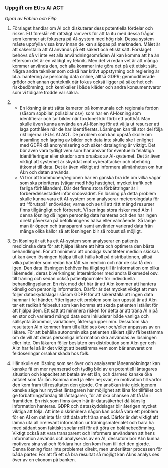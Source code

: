 ### Uppgift om EU:s AI ACT
*Gjord av Fabian och Filip*  

1. Förslaget handlar om AI och diskuterar dess potentiella fördelar och risker. EU föreslår ett rättsligt ramverk för att ta itu med dessa frågor som kommer att fokusera på AI-system med hög risk. Dessa system måste uppfylla vissa krav innan de kan släppas på marknaden. Målet är att säkerställa att AI används på ett säkert och etiskt sätt. Förslaget behövs då vi inte vet alla användningsområden AI kan komma att ha än eftersom det är en väldigt ny teknik. Men det vi redan vet är att många kommer använda den, och alla kommer inte göra det på ett etiskt sätt. Några andra tekniker som också har krävt uppstyrning och reglering är bl.a. hantering av personlig data online, alltså GDPR; genmodifierade grödor och annan genteknik där fokus också ligger på säkerhet och riskbedömning; och kemikalier i både kläder och andra konsumentvaror som vi tidigare trodde var säkra. 

2. 
    * En lösning är att sätta kameror på kommunala och regionala fordon (såsom sopbilar, polisbilar osv) som har en AI-lösning som identifierar och tar bilder när fordonet kör förbi ett potthål. Man skulle även kunna använda en AI-lösning för att välja ut resurser att laga potthålen när de har identifierats. Lösningen kan till stor del följa riktlinjerna i EU:s AI ACT. De problem som kan uppstå skulle om insamling och lagring av bilder och data inte skulle ske i enlighet med GDPR då anonymisering och säker datalagring är viktigt. Det bör även vara tydligt vem som har ansvar för eventuella felaktiga identifieringar eller skador som orsakas av AI-systemet. Det är även viktigt att systemet är skyddat mot cyberattacker och obehörig åtkomst till data. Det är även viktigt att informera allmänheten om hur AI:n och datan används. 
    * Vi tror att kommunen/regionen har en ganska bra ide om vilka vägar som ska prioriteras (vägar med hög hastighet, mycket trafik och farliga förhållanden). Där det finns stora förbättringar är i förberedelsestadiet inför snöovädret. En lösning på detta problem skulle kunna vara ett AI-system som analyserar meteorologdata för att “förutspå” snöoväder, varna och se till att rätt mängd resurser finns tillgängligt och förberett. Vi ser inga stora risker med AI:n i denna lösning då ingen personlig data hanteras och den har ingen direkt påverkan på befolkningens hälsa eller välmående. Så länge man är öppen och transparent samt använder varierad data från många olika källor så att lösningen blir så robust så möjligt.
3. En lösning är att ha ett AI-system som analyserar en patients medicinska data för att hjälpa läkare att hitta och optimera den bästa behandlingen. För att minimera att onödiga kvantiteter medicin skickas ut kan även lösningen hjälpa till att hålla koll på distributionen, alltså vilka patienter som redan har fått sin medicin och när de ska få den igen. Den data lösningen behöver ha tillgång till är information om olika läkemedel, deras biverkningar, interaktioner med andra läkemedel osv. till träning och sedan också patientjournaler för individuella behandlingsplaner. En risk med det här är att AI:n kommer att hantera känslig och personlig information. Därför är det mycket viktigt att man följer dataskyddslagar såsom GDPR för att säkerställa att ingen data hamnar i fel händer. Ytterligare ett problem som kan uppstå är att AI:n tar ett radikalt felbeslut som kan komma att skada patienten istället för att hjälpa dem. Ett sätt att minimera risken för detta är att träna AI:n på en stor och varierad mängd data som inkluderar både vanliga och sällsynta åkommor, variationer, åldersgrupper mm. Dessutom ska resultaten AI:n kommer fram till alltid ses över och/eller anpassas av en läkare. För att behålla autonomin ska patienten såklart själv få bestämma om de vill att deras personliga information ska användas av lösningen eller inte. Om läkaren följer besluten om distribution som AI:n ger och AI:n har fel så är det viktigt att bestämma vem som bär ansvaret om feldoseringar orsakar skada hos folk.
4. Här skulle en lösning som ser över och analyserar låneansökningar kan kanske få en mer nyanserad och tydlig bild av en potentiell låntagares situation och kapacitet att betala av ett lån, och därmed kanske öka antalet som får lån. Komma med ja eller nej svar, en motivation till varför den kom fram till resultaten den gjorde. Om ansökan inte gick igenom kanske säga hur mycket låntagaren har möjlighet att låna för tillfället och ge förbättringsförslag till låntagaren, för att  öka chansen att få lån i framtiden. En risk som finns även här är datasäkerhet då känslig information hanteras. GDPR och dataskyddslagar blir återigen mycket viktiga att följa. Att inte diskriminera någon kan också vara ett problem för en AI om det inte får rätt data att träna med. Därför är det viktigt att lämna uta all irrelevant information ur träningsmaterialet och bara ha med sådant som faktiskt spelar roll för att göra en bolånebedömning. Viktigt också att vara transparent och informera användaren att hens information används och analyseras av en AI, dessutom bör AI:n kunna motivera sina val och förklara hur den kom fram till det den gjorde. Denna lösning fixar inte problemet direkt, men underlättar processen för båda parter. För att få ett så bra resultat så möjligt kan AI:ns analys ses över av en ekonom på banken.
